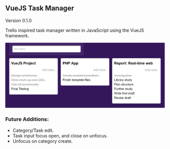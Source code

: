 ## VueJS Task Manager
Version 0.1.0

Trello inspired task manager written in JavaScript using the VueJS framework.

![Task Manager](screenshot.JPG?raw=true)

### Future Additions:
* Category/Task edit.
* Task input focus open, and close on unfocus.
* Unfocus on category create.